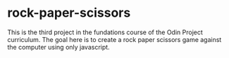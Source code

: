 # rock-paper-scissors

This is the third project in the fundations course of the Odin Project curriculum. The goal here is to create a rock paper scissors game against the computer using only javascript.